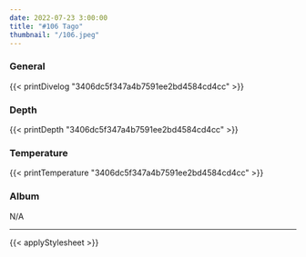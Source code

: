 ```yaml
---
date: 2022-07-23 3:00:00
title: "#106 Tago"
thumbnail: "/106.jpeg"
---
```


### General

{{< printDivelog "3406dc5f347a4b7591ee2bd4584cd4cc" >}}

### Depth

{{< printDepth "3406dc5f347a4b7591ee2bd4584cd4cc" >}}

### Temperature

{{< printTemperature "3406dc5f347a4b7591ee2bd4584cd4cc" >}}

### Album

N/A

---

{{< applyStylesheet >}}
